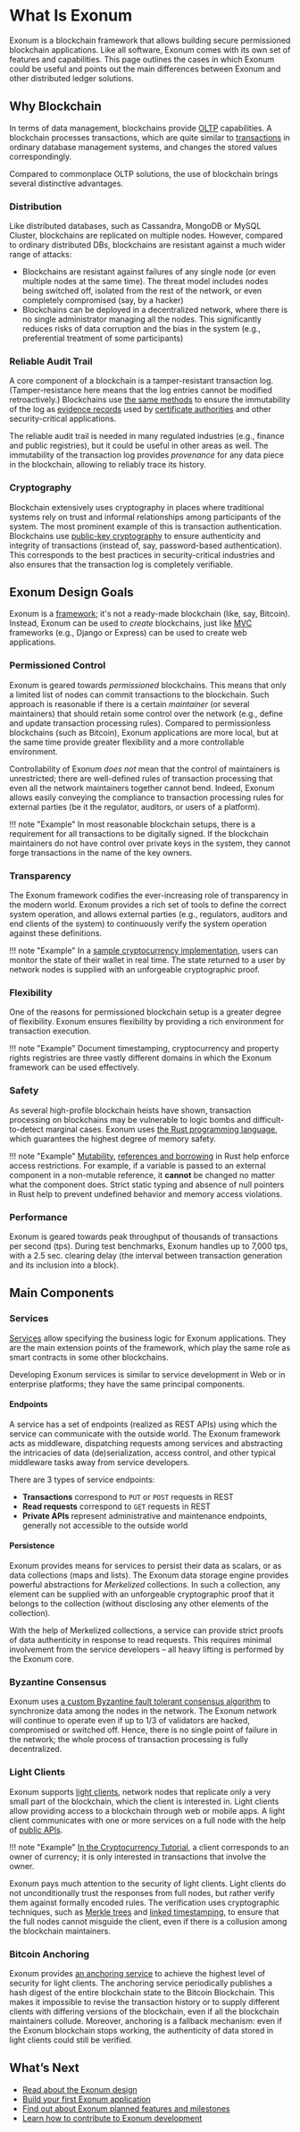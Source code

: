 # What Is Exonum

Exonum is a blockchain framework that allows building secure permissioned
blockchain applications. Like all software, Exonum comes with its own set of
features and capabilities.
This page outlines the cases in which Exonum could be useful and points out the
main differences between Exonum and other distributed ledger solutions.

## Why Blockchain

In terms of data management, blockchains provide [OLTP][wiki:oltp]
capabilities. A blockchain processes transactions, which are quite similar to
[transactions][wiki:tx] in ordinary database management systems, and changes
the stored values correspondingly.

Compared to commonplace OLTP solutions, the use of blockchain brings several
distinctive advantages.

### Distribution

Like distributed databases, such as Cassandra, MongoDB or MySQL Cluster,
blockchains are replicated on multiple nodes. However, compared to ordinary
distributed DBs, blockchains are resistant against a much wider range of
attacks:

- Blockchains are resistant against failures of any single node (or even
  multiple nodes at the same time). The threat model includes nodes being
  switched off, isolated from the rest of the network, or even completely
  compromised (say, by a hacker)
- Blockchains can be deployed in a decentralized network, where there is no
  single administrator managing all the nodes. This significantly reduces risks
  of data corruption and the bias in the system (e.g., preferential treatment
  of some participants)

### Reliable Audit Trail

A core component of a blockchain is a tamper-resistant transaction log.
(Tamper-resistance here means that the log entries cannot be modified
retroactively.) Blockchains use [the same methods][wiki:linked-ts] to ensure
the immutability of the log as [evidence records][rfc-er] used by
[certificate authorities][wiki:ca] and other security-critical applications.

The reliable audit trail is needed in many regulated industries (e.g., finance
and public registries), but it could be useful in other areas as well. The
immutability of the transaction log provides *provenance* for any data piece
in the blockchain, allowing to reliably trace its history.

### Cryptography

Blockchain extensively uses cryptography in places where traditional systems
rely on trust and informal relationships among participants of the system.
The most prominent example of this is transaction authentication. Blockchains
use [public-key cryptography][wiki:pkc] to ensure authenticity and integrity
of transactions (instead of, say, password-based authentication). This
corresponds to the best practices in security-critical industries and also
ensures that the transaction log is completely verifiable.

## Exonum Design Goals

Exonum is a [framework][wiki:framework]; it's not a ready-made blockchain
(like, say, Bitcoin). Instead, Exonum can be used to *create* blockchains,
just like [MVC][wiki:mvc] frameworks (e.g., Django or Express)
can be used to create web applications.

### Permissioned Control

Exonum is geared towards *permissioned* blockchains. This means that only
a limited list of nodes can commit transactions to the blockchain.
Such approach is reasonable if there is a certain *maintainer* (or several
maintainers) that should retain some control over the network (e.g., define and
update transaction processing rules). Compared to permissionless blockchains
(such as Bitcoin), Exonum applications are more local, but at the same time
provide greater flexibility and a more controllable environment.

Controllability of Exonum *does not* mean that the control of maintainers
is unrestricted; there are well-defined rules of transaction processing that
even all the network maintainers together cannot bend. Indeed, Exonum allows
easily conveying the compliance to transaction processing rules for external
parties (be it the regulator, auditors, or users of a platform).

!!! note "Example"
    In most reasonable blockchain setups, there is a requirement
    for all transactions to be digitally signed. If the blockchain maintainers
    do not have control over private keys in the system,
    they cannot forge transactions in the name of the key owners.

### Transparency

The Exonum framework codifies the ever-increasing role of transparency in the
modern world. Exonum provides a rich set of tools to define the correct system
operation, and allows external parties (e.g., regulators, auditors and end
clients of the system) to continuously verify the system operation against
these definitions.

!!! note "Example"
    In a [sample cryptocurrency implementation](create-service.md),
    users can monitor the state of their wallet in real time.
    The state returned to a user by network nodes is supplied with an
    unforgeable cryptographic proof.

### Flexibility

One of the reasons for permissioned blockchain setup is a greater degree of
flexibility.
Exonum ensures flexibility by providing a rich environment for transaction
execution.

!!! note "Example"
    Document timestamping, cryptocurrency and property rights registries
    are three vastly different domains in which the Exonum framework can be
    used effectively.

### Safety

As several high-profile blockchain heists have shown, transaction processing
on blockchains may be vulnerable to logic bombs and difficult-to-detect
marginal cases. Exonum uses
[the Rust programming language](https://www.rust-lang.org/),
which guarantees the highest degree of memory safety.

!!! note "Example"
    [Mutability][rust-mut], [references and borrowing][rust-ref] in Rust
    help enforce access restrictions. For example, if a variable is passed
    to an external component in a non-mutable reference, it **cannot** be
    changed no matter what the component does. Strict static typing and absence
    of null pointers in Rust help to prevent undefined behavior and memory
    access violations.

### Performance

Exonum is geared towards peak throughput of thousands of transactions per
second (tps). During test benchmarks, Exonum handles up to 7,000 tps, with a
2.5 sec. clearing delay (the interval between transaction generation and its
inclusion into a block).

## Main Components

### Services

[Services](../architecture/services.md) allow specifying the business logic for
Exonum applications. They are the main extension points of the framework, which
play the same role as smart contracts in some other blockchains.

Developing Exonum services is similar to service development in Web or
in enterprise platforms; they have the same principal components.

#### Endpoints

A service has a set of endpoints (realized as REST APIs) using which
the service can communicate with the outside world. The Exonum framework acts
as middleware, dispatching requests among services and abstracting the
intricacies of data (de)serialization, access control, and other typical
middleware tasks away from service developers.

There are 3 types of service endpoints:

- **Transactions** correspond to `PUT` or `POST` requests in REST
- **Read requests** correspond to `GET` requests in REST
- **Private APIs** represent administrative and maintenance endpoints,
  generally not accessible to the outside world

#### Persistence

Exonum provides means for services to persist their data as scalars, or as
data collections (maps and lists). The Exonum data storage engine provides
powerful abstractions for *Merkelized* collections. In such a collection,
any element can be supplied with an unforgeable cryptographic proof
that it belongs to the collection (without disclosing any other elements
of the collection).

With the help of Merkelized collections, a service can provide strict proofs
of data authenticity in response to read requests. This requires minimal
involvement from the service developers – all heavy lifting is performed by the
Exonum core.

### Byzantine Consensus

Exonum uses [a custom Byzantine fault tolerant consensus algorithm](../architecture/consensus.md)
to synchronize data among the nodes in the network.
The Exonum network will continue to operate even if up to 1/3 of validators are
hacked, compromised or switched off. Hence, there is no single point of failure
in the network; the whole process of transaction processing is fully
decentralized.

### Light Clients

Exonum supports [light clients](../architecture/clients.md),
network nodes that replicate only a very small part of the blockchain,
which the client is interested in. Light clients allow providing access to a
blockchain through web or mobile apps. A light client communicates with one or
more services on a full node with the help of [public APIs](#endpoints).

!!! note "Example"
    [In the Cryptocurrency Tutorial](create-service.md),
    a client corresponds to an owner of currency; it is only interested in
    transactions that involve the owner.

Exonum pays much attention to the security of light clients. Light clients do
not unconditionally trust the responses from full nodes, but rather verify them
against formally encoded rules. The verification uses cryptographic techniques,
such as [Merkle trees][wiki:mt] and [linked timestamping][wiki:linked-ts],
to ensure that the full nodes cannot misguide the client, even if there is a
collusion among the blockchain maintainers.

### Bitcoin Anchoring

Exonum provides [an anchoring service](../advanced/bitcoin-anchoring.md)
to achieve the highest level of security for light clients. The anchoring
service periodically publishes a hash digest of the entire blockchain state
to the Bitcoin Blockchain. This makes it impossible to revise the transaction
history or to supply different clients with differing versions of the
blockchain, even if all the blockchain maintainers collude. Moreover, anchoring
is a fallback mechanism: even if the Exonum blockchain stops working, the
authenticity of data stored in light clients could still be verified.

## What’s Next

- [Read about the Exonum design](design-overview.md)
- [Build your first Exonum application](create-service.md)
- [Find out about Exonum planned features and milestones](../roadmap.md)
- [Learn how to contribute to Exonum development](../contributing.md)

[wiki:linked-ts]: https://en.wikipedia.org/wiki/Linked_timestamping
[wiki:ca]: https://en.wikipedia.org/wiki/Certificate_authority
[rfc-er]: https://tools.ietf.org/html/rfc4998
[wiki:pkc]: https://en.wikipedia.org/wiki/Public-key_cryptography
[wiki:framework]: https://en.wikipedia.org/wiki/Software_framework
[wiki:mvc]: https://en.wikipedia.org/wiki/Model%E2%80%93view%E2%80%93controller
[wiki:mt]: https://en.wikipedia.org/wiki/Merkle_tree
[wiki:oltp]: https://en.wikipedia.org/wiki/Online_transaction_processing
[wiki:tx]: https://en.wikipedia.org/wiki/Database_transaction
[rust-mut]: https://doc.rust-lang.org/book/mutability.html
[rust-ref]: https://doc.rust-lang.org/book/references-and-borrowing.html
